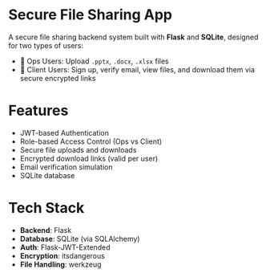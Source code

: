 # Secure File Sharing App

A secure file sharing backend system built with **Flask** and **SQLite**, designed for two types of users:
- 👷 Ops Users: Upload `.pptx`, `.docx`, `.xlsx` files
- 👤 Client Users: Sign up, verify email, view files, and download them via secure encrypted links

# Features

- JWT-based Authentication
- Role-based Access Control (Ops vs Client)
- Secure file uploads and downloads
- Encrypted download links (valid per user)
- Email verification simulation
- SQLite database


# Tech Stack

- **Backend**: Flask
- **Database**: SQLite (via SQLAlchemy)
- **Auth**: Flask-JWT-Extended
- **Encryption**: itsdangerous
- **File Handling**: werkzeug


